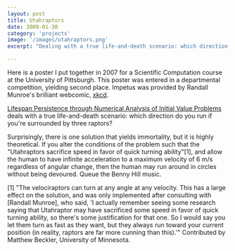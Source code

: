 ```yaml
---
layout: post
title: Utahraptors
date: 2009-01-30
category: 'projects'
image: '/images/utahraptors.png'
excerpt: "Dealing with a true life-and-death scenario: which direction do you run if you're surrounded by three raptors?"

---
```

Here is a poster I put together in 2007 for a Scientific Computation course at the University of Pittsburgh. This poster was entered in a departmental competition, yielding second place. Impetus was provided by Randall Munroe's brilliant webcomic, [xkcd](http://www.xkcd.com/135/).

[Lifespan Persistence through Numerical Analysis of Initial Value Problems](/assets/raptors.pdf) deals with a true life-and-death scenario: which direction do you run if you're surrounded by three raptors?

Surprisingly, there is one solution that yields immortality, but it is highly theoretical. If you alter the conditions of the problem such that the "Utahraptors sacrifice speed in favor of quick turning ability"[1], and allow the human to have infinite acceleration to a maximum velocity of 6 m/s regardless of angular change, then the human may run around in circles without being devoured. Queue the Benny Hill music.

[1] "The velociraptors can turn at any angle at any velocity. This has a large effect on the solution, and was only implemented after consulting with [Randall Munroe], who said, 'I actually remember seeing some research saying that Utahraptor may have sacrificed some speed in favor of quick turning ability, so there's some justification for that one. So I would say you let them turn as fast as they want, but they always run toward your current position (in reality, raptors are far more cunning than this).'" Contributed by Matthew Beckler, University of Minnesota.
